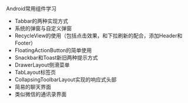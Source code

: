 Android常用组件学习

+ Tabbar的两种实现方式
+ 系统的弹窗与自定义弹窗
+ RecycleView的使用（包括点击效果，和下拉刷新的配合，添加Header和Footer）
+ FloatingActionButton的简单使用
+ Snackbar和Toast新旧两种提示方式
+ DrawerLayout侧滑菜单
+ TabLayout标签页
+ CollapsingToolbarLayout实现的响应式头部
+ 简易的聊天界面
+ 类似微信的通讯录界面
